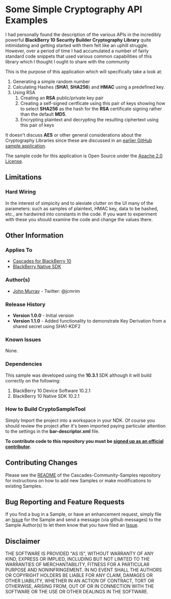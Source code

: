 # Some Simple Cryptography API Examples

I had personally found the description of the various APIs in the incredibly powerful **BlackBerry 10 Security Builder Cryptography Library** quite intimidating and getting started with them felt like an uphill struggle. However, over a period of time I had accumulated a number of fairly standard code snippets that used various common capabilities of this library which I thought I ought to share with the community

This is the purpose of this application which will specifically take a look at:

1. Generating a simple random number
2. Calculating Hashes (**SHA1**, **SHA256**) and **HMAC** using a predefined key.
3. Using RSA
	1. Creating an **RSA** public/private key pair
	2. Creating a self-signed certficate using this pair of keys showing how to select **SHA256** as the hash for the **RSA** certificate signing rather than the default **MD5**.
	3. Encrypting plaintext and decrypting the resulting ciphertext using this pair of keys

It doesn't discuss **AES** or other general considerations about the Cryptography Libraries since these are discussed in an [earlier GitHub sample application](https://github.com/blackberry/Cascades-Community-Samples/tree/master/AESCryptoDemo).

The sample code for this application is Open Source under 
the [Apache 2.0 License](http://www.apache.org/licenses/LICENSE-2.0.html).

## Limitations

### Hard Wiring

In the interest of simpicity and to aleviate clutter on the UI many of the parameters: such as samples of plaintext, HMAC key, data to be hashed, etc., are hardwired into constants in the code. If you want to experiment with these you should examine the code and change the values there.

## Other Information

### Applies To

* [Cascades for BlackBerry 10](https://developer.blackberry.com/cascades/)
* [BlackBerry Native SDK](http://developer.blackberry.com/native/)

### Author(s)

* [John Murray](https://github.com/jcmurray) - Twitter: @jcmrim

### Release History

* **Version 1.0.0** - Initial version
* **Version 1.1.0** - Added functionality to demonstrate Key Derivation from a shared secret using SHA1-KDF2

### Known Issues

None.

### Dependencies

This sample was developed using the **10.3.1** SDK although it will build correctly on the following:

1. BlackBerry 10 Device Software 10.2.1
1. BlackBerry 10 Native SDK 10.2.1

### How to Build CryptoSampleTool

Simply Import the project into a workspace in your NDK. Of course you should review the project after it's been imported paying particular attention to the settings in the 
**bar-descriptor.xml** file.
 
**To contribute code to this repository you must be [signed up as an 
official contributor](http://blackberry.github.com/howToContribute.html).**


## Contributing Changes

Please see the [README](https://github.com/blackberry/Cascades-Community-Samples/blob/master/README.md) 
of the Cascades-Community-Samples repository for instructions on how to add new Samples or 
make modifications to existing Samples.


## Bug Reporting and Feature Requests

If you find a bug in a Sample, or have an enhancement request, simply file 
an [Issue](https://github.com/blackberry/Cascades-Community-Samples/issues) for 
the Sample and send a message (via github messages) to the Sample Author(s) to let 
them know that you have filed an [Issue](https://github.com/blackberry/Cascades-Community-Samples/issues).


## Disclaimer

THE SOFTWARE IS PROVIDED "AS IS", WITHOUT WARRANTY OF ANY KIND, EXPRESS OR IMPLIED, INCLUDING 
BUT NOT LIMITED TO THE WARRANTIES OF MERCHANTABILITY, FITNESS FOR A PARTICULAR PURPOSE 
AND NONINFRINGEMENT. IN NO EVENT SHALL THE AUTHORS OR COPYRIGHT HOLDERS BE LIABLE FOR 
ANY CLAIM, DAMAGES OR OTHER LIABILITY, WHETHER IN AN ACTION OF CONTRACT, TORT OR 
OTHERWISE, ARISING FROM, OUT OF OR IN CONNECTION WITH THE SOFTWARE OR THE USE OR 
OTHER DEALINGS IN THE SOFTWARE.